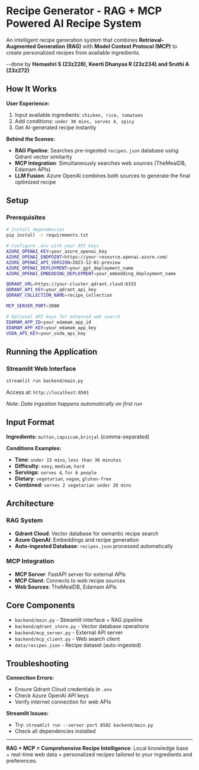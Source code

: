 # Recipe Generator - RAG + MCP Powered AI Recipe System

An intelligent recipe generation system that combines **Retrieval-Augmented Generation (RAG)** with **Model Context Protocol (MCP)** to create personalized recipes from available ingredients.

--done by **Hemashri S (23z228), Keerti Dhanyaa R (23z234) and Sruthi A (23z272)**

## How It Works

**User Experience:**
1. Input available ingredients: `chicken, rice, tomatoes`  
2. Add conditions: `under 30 mins, serves 4, spicy`
3. Get AI-generated recipe instantly

**Behind the Scenes:**
- **RAG Pipeline**: Searches pre-ingested `recipes.json` database using Qdrant vector similarity
- **MCP Integration**: Simultaneously searches web sources (TheMealDB, Edamam APIs)  
- **LLM Fusion**: Azure OpenAI combines both sources to generate the final optimized recipe

## Setup

### Prerequisites
```bash
# Install dependencies
pip install -r requirements.txt

# Configure .env with your API keys
AZURE_OPENAI_KEY=your_azure_openai_key
AZURE_OPENAI_ENDPOINT=https://your-resource.openai.azure.com/
AZURE_OPENAI_API_VERSION=2023-12-01-preview
AZURE_OPENAI_DEPLOYMENT=your_gpt_deployment_name
AZURE_OPENAI_EMBEDDING_DEPLOYMENT=your_embedding_deployment_name

QDRANT_URL=https://your-cluster.qdrant.cloud:6333
QDRANT_API_KEY=your_qdrant_api_key
QDRANT_COLLECTION_NAME=recipe_collection

MCP_SERVER_PORT=3000

# Optional API keys for enhanced web search
EDAMAM_APP_ID=your_edamam_app_id
EDAMAM_APP_KEY=your_edamam_app_key
USDA_API_KEY=your_usda_api_key
```

## Running the Application

### Streamlit Web Interface
```bash
streamlit run backend/main.py
```

Access at: `http://localhost:8501`

*Note: Data ingestion happens automatically on first run*

## Input Format

**Ingredients:** `mutton,capsicum,brinjal` (comma-separated)

**Conditions Examples:**
- **Time**: `under 15 mins`, `less than 30 minutes`
- **Difficulty**: `easy`, `medium`, `hard`
- **Servings**: `serves 4`, `for 6 people`
- **Dietary**: `vegetarian`, `vegan`, `gluten-free`
- **Combined**: `serves 2 vegetarian under 20 mins`

## Architecture

### RAG System
- **Qdrant Cloud**: Vector database for semantic recipe search
- **Azure OpenAI**: Embeddings and recipe generation
- **Auto-ingested Database**: `recipes.json` processed automatically

### MCP Integration  
- **MCP Server**: FastAPI server for external APIs
- **MCP Client**: Connects to web recipe sources
- **Web Sources**: TheMealDB, Edamam APIs

## Core Components
- `backend/main.py` - Streamlit interface + RAG pipeline
- `backend/qdrant_store.py` - Vector database operations
- `backend/mcp_server.py` - External API server
- `backend/mcp_client.py` - Web search client
- `data/recipes.json` - Recipe dataset (auto-ingested)

## Troubleshooting

**Connection Errors:**
- Ensure Qdrant Cloud credentials in `.env`
- Check Azure OpenAI API keys
- Verify internet connection for web APIs

**Streamlit Issues:**
- Try: `streamlit run --server.port 8502 backend/main.py`
- Check all dependencies installed

---

**RAG + MCP = Comprehensive Recipe Intelligence**: Local knowledge base + real-time web data = personalized recipes tailored to your ingredients and preferences.


